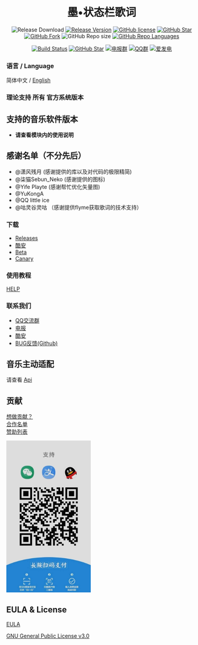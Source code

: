 <h1 align="center">墨•状态栏歌词</h1>

<div align="center">

![Release Download](https://img.shields.io/github/downloads/577fkj/StatusBarLyric/total?style=flat-square)
[![Release Version](https://img.shields.io/github/v/release/577fkj/StatusBarLyric?style=flat-square)](https://github.com/577fkj/StatusBarLyric/releases/latest)
[![GitHub license](https://img.shields.io/github/license/577fkj/StatusBarLyric?style=flat-square)](LICENSE)
[![GitHub Star](https://img.shields.io/github/stars/577fkj/StatusBarLyric?style=flat-square)](https://github.com/577fkj/StatusBarLyric/stargazers)
[![GitHub Fork](https://img.shields.io/github/forks/577fkj/StatusBarLyric?style=flat-square)](https://github.com/577fkj/StatusBarLyric/network/members)
![GitHub Repo size](https://img.shields.io/github/repo-size/577fkj/StatusBarLyric?style=flat-square&color=3cb371)
[![GitHub Repo Languages](https://img.shields.io/github/languages/top/577fkj/StatusBarLyric?style=flat-square)](https://github.com/577fkj/StatusBarLyric/search?l=java)

[![Build Status](https://img.shields.io/endpoint.svg?url=https%3A%2F%2Factions-badge.atrox.dev%2F577fkj%2FStatusBarLyric%2Fbadge%3Fref%3Dmain&style=flat)](https://actions-badge.atrox.dev/577fkj/StatusBarLyric/goto?ref=main)
[![GitHub Star](https://img.shields.io/github/stars/577fkj/StatusBarLyric.svg?style=social)](https://github.com/577fkj/StatusBarLyric)
[![电报群](https://img.shields.io/badge/电报群-StatusBatLyric-blue.svg?style=flat-square&color=12b7f5)](https://t.me/StatusBatLyric)
[![QQ群](https://img.shields.io/badge/QQ群-884185860-blue.svg?style=flat-square&color=12b7f5)](https://qm.qq.com/cgi-bin/qm/qr?k=ea_MP7zFoZJEdpxDFQcadBdbZmwYXZHh&jump_from=webapi)
[![爱发电](https://img.shields.io/badge/爱发电-@xiao_wine-blue.svg?style=flat-square&color=12b7f5)](https://afdian.net/@xiao_wine)

</div>

### 语言 / Language

简体中文 / [English](README_EN.md)

### 理论支持 __所有__ 官方系统版本

## 支持的音乐软件版本

- __请查看模块内的使用说明__

## 感谢名单（不分先后）

- @潇风残月 (感谢提供的库以及对代码的极限精简)
- @柒猫Sebun_Neko (感谢提供的图标)
- @Yife Playte (感谢帮忙优化矢量图)
- @YuKongA
- @QQ little ice
- @咕灵谷灵咕 （感谢提供flyme获取歌词的技术支持）

### 下载

- [Releases](https://github.com/577fkj/StatusBarLyric/releases)
- [酷安](https://www.coolapk.com/apk/cn.fkj233.xposed.statusbarlyric)
- [Beta](https://github.com/577fkj/StatusBarLyric/actions/workflows/Android.yml)
- [Canary](https://github.com/577fkj/StatusBarLyric/actions/workflows/Android_Dev.yml)

### 使用教程

[HELP](doc/HELP.md)

### 联系我们

- [QQ交流群](https://jq.qq.com/?_wv=1027&amp;k=KQeQjgsv)
- [电报](https://t.me/StatusBatLyric)
- [酷安](https://www.coolapk.com/apk/cn.fkj233.xposed.statusbarlyric)
- [BUG反馈(Github)](https://github.com/577fkj/StatusBarLyric/issues/new)

## 音乐主动适配

请查看 [Api](https://github.com/577fkj/StatusBarApiExample)


## 贡献

[想做贡献？](doc/CONTRIBUTING.md)  
[合作名单](doc/Cooperate.md)   
[赞助列表](doc/SPONSOR.md)  

<img height="400px" src="./images/3to1.jpg" />

## EULA & License

[EULA](doc/EULA.md)

[GNU General Public License v3.0](LICENSE)
